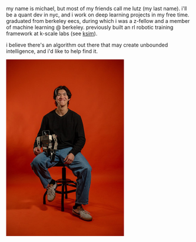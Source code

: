 my name is michael, but most of my friends call me lutz (my last name). i'll be
a quant dev in nyc, and i work on deep learning projects in my free time.
graduated from berkeley eecs, during which i was a z-fellow and a member of
machine learning @ berkeley. previously built an rl robotic training framework
at k-scale labs (see [ksim](https://github.com/kscalelabs/ksim)).

i believe there's an algorithm out there that may create unbounded intelligence,
and i'd like to help find it.

![a photo of me](./assets/me.jpg)